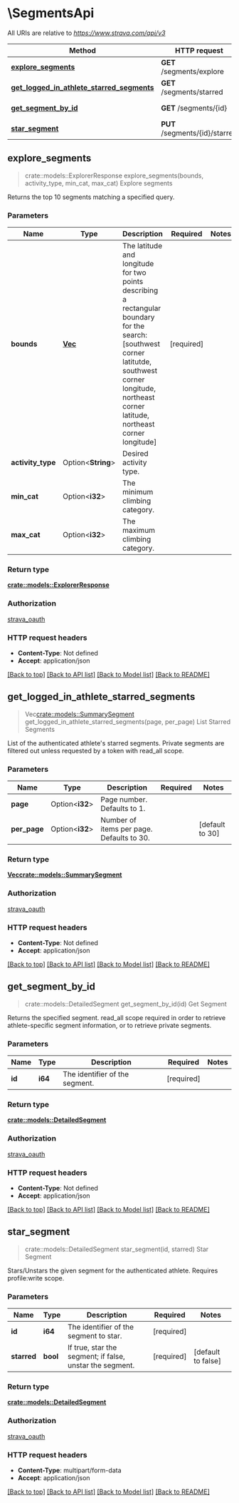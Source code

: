 # \SegmentsApi

All URIs are relative to *https://www.strava.com/api/v3*

Method | HTTP request | Description
------------- | ------------- | -------------
[**explore_segments**](SegmentsApi.md#explore_segments) | **GET** /segments/explore | Explore segments
[**get_logged_in_athlete_starred_segments**](SegmentsApi.md#get_logged_in_athlete_starred_segments) | **GET** /segments/starred | List Starred Segments
[**get_segment_by_id**](SegmentsApi.md#get_segment_by_id) | **GET** /segments/{id} | Get Segment
[**star_segment**](SegmentsApi.md#star_segment) | **PUT** /segments/{id}/starred | Star Segment



## explore_segments

> crate::models::ExplorerResponse explore_segments(bounds, activity_type, min_cat, max_cat)
Explore segments

Returns the top 10 segments matching a specified query.

### Parameters


Name | Type | Description  | Required | Notes
------------- | ------------- | ------------- | ------------- | -------------
**bounds** | [**Vec<f32>**](f32.md) | The latitude and longitude for two points describing a rectangular boundary for the search: [southwest corner latitutde, southwest corner longitude, northeast corner latitude, northeast corner longitude] | [required] |
**activity_type** | Option<**String**> | Desired activity type. |  |
**min_cat** | Option<**i32**> | The minimum climbing category. |  |
**max_cat** | Option<**i32**> | The maximum climbing category. |  |

### Return type

[**crate::models::ExplorerResponse**](ExplorerResponse.md)

### Authorization

[strava_oauth](../README.md#strava_oauth)

### HTTP request headers

- **Content-Type**: Not defined
- **Accept**: application/json

[[Back to top]](#) [[Back to API list]](../README.md#documentation-for-api-endpoints) [[Back to Model list]](../README.md#documentation-for-models) [[Back to README]](../README.md)


## get_logged_in_athlete_starred_segments

> Vec<crate::models::SummarySegment> get_logged_in_athlete_starred_segments(page, per_page)
List Starred Segments

List of the authenticated athlete's starred segments. Private segments are filtered out unless requested by a token with read_all scope.

### Parameters


Name | Type | Description  | Required | Notes
------------- | ------------- | ------------- | ------------- | -------------
**page** | Option<**i32**> | Page number. Defaults to 1. |  |
**per_page** | Option<**i32**> | Number of items per page. Defaults to 30. |  |[default to 30]

### Return type

[**Vec<crate::models::SummarySegment>**](SummarySegment.md)

### Authorization

[strava_oauth](../README.md#strava_oauth)

### HTTP request headers

- **Content-Type**: Not defined
- **Accept**: application/json

[[Back to top]](#) [[Back to API list]](../README.md#documentation-for-api-endpoints) [[Back to Model list]](../README.md#documentation-for-models) [[Back to README]](../README.md)


## get_segment_by_id

> crate::models::DetailedSegment get_segment_by_id(id)
Get Segment

Returns the specified segment. read_all scope required in order to retrieve athlete-specific segment information, or to retrieve private segments.

### Parameters


Name | Type | Description  | Required | Notes
------------- | ------------- | ------------- | ------------- | -------------
**id** | **i64** | The identifier of the segment. | [required] |

### Return type

[**crate::models::DetailedSegment**](DetailedSegment.md)

### Authorization

[strava_oauth](../README.md#strava_oauth)

### HTTP request headers

- **Content-Type**: Not defined
- **Accept**: application/json

[[Back to top]](#) [[Back to API list]](../README.md#documentation-for-api-endpoints) [[Back to Model list]](../README.md#documentation-for-models) [[Back to README]](../README.md)


## star_segment

> crate::models::DetailedSegment star_segment(id, starred)
Star Segment

Stars/Unstars the given segment for the authenticated athlete. Requires profile:write scope.

### Parameters


Name | Type | Description  | Required | Notes
------------- | ------------- | ------------- | ------------- | -------------
**id** | **i64** | The identifier of the segment to star. | [required] |
**starred** | **bool** | If true, star the segment; if false, unstar the segment. | [required] |[default to false]

### Return type

[**crate::models::DetailedSegment**](DetailedSegment.md)

### Authorization

[strava_oauth](../README.md#strava_oauth)

### HTTP request headers

- **Content-Type**: multipart/form-data
- **Accept**: application/json

[[Back to top]](#) [[Back to API list]](../README.md#documentation-for-api-endpoints) [[Back to Model list]](../README.md#documentation-for-models) [[Back to README]](../README.md)

